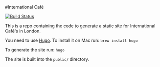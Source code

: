 #International Café

[![Build Status](https://travis-ci.org/tomduckering/internationalcafe.svg?branch=master)](https://travis-ci.org/tomduckering/internationalcafe)

This is a repo containing the code to generate a static site for International Café's in London.

You need to use [Hugo](https://gohugo.io). To install it on Mac run: `brew install hugo`

To generate the site run: `hugo`

The site is built into the `public/` directory.

